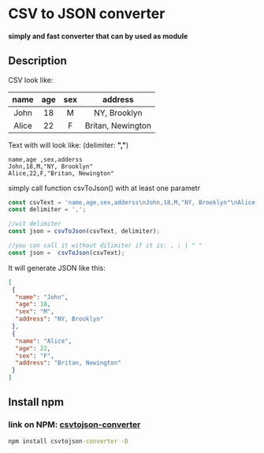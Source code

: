 # CSV to JSON converter

#### simply and fast converter that can by used as module

## Description

CSV look like:

|name|age|sex|address|
|:----------:|:-------:|:---:|:----:|
|John|18|M|NY, Brooklyn|
|Alice|22|F|Britan, Newington|

Text with will look like: (delimiter: **","**)

```string
name,age ,sex,adderss
John,18,M,"NY, Brooklyn"
Alice,22,F,"Britan, Newington"
```

simply call function csvToJson() with at least one parametr

```TypeScript
const csvText = 'name,age,sex,adderss\nJohn,18,M,"NY, Brooklyn"\nAlice,22,F,"Britan, Newington"';
const delimiter = ',';

//wit delimiter
const json = csvToJson(csvText, delimiter);

//you can call it without dilimiter if it is: , ; | " "
const json =  csvToJson(csvText);
```

It will generate JSON like this:

```json
[
 {
  "name": "John",
  "age": 18,
  "sex": "M",
  "address": "NY, Brooklyn"
 },
 {
  "name": "Alice",
  "age": 22,
  "sex": "F",
  "address": "Britan, Newington"
 }
]
```

## Install npm

### link on **NPM**: [csvtojson-converter](https://www.npmjs.com/package/csvtojson-converter?activeTab=dependencies)

```cmd
npm install csvtojson-converter -D
```
